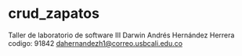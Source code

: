 # crud_zapatos
Taller de laboratorio de software III
Darwin Andrés Hernández Herrera
codigo: 91842
dahernandezh1@correo.usbcali.edu.co
